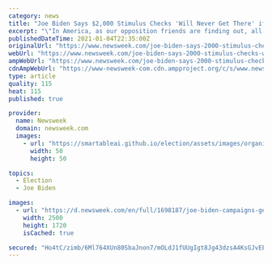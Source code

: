 ```yaml
---
category: news
title: "Joe Biden Says $2,000 Stimulus Checks 'Will Never Get There' if Loeffler and Perdue Elected"
excerpt: "\"In America, as our opposition friends are finding out, all power flows from the people,\" President-elect Joe Biden said Monday. \"That's our history. That's our law, that's our tradition, that's our constitution."
publishedDateTime: 2021-01-04T22:35:00Z
originalUrl: "https://www.newsweek.com/joe-biden-says-2000-stimulus-checks-will-never-get-there-if-loeffler-perdue-elected-1558862"
webUrl: "https://www.newsweek.com/joe-biden-says-2000-stimulus-checks-will-never-get-there-if-loeffler-perdue-elected-1558862"
ampWebUrl: "https://www.newsweek.com/joe-biden-says-2000-stimulus-checks-will-never-get-there-if-loeffler-perdue-elected-1558862?amp=1"
cdnAmpWebUrl: "https://www-newsweek-com.cdn.ampproject.org/c/s/www.newsweek.com/joe-biden-says-2000-stimulus-checks-will-never-get-there-if-loeffler-perdue-elected-1558862?amp=1"
type: article
quality: 115
heat: 115
published: true

provider:
  name: Newsweek
  domain: newsweek.com
  images:
    - url: "https://smartableai.github.io/election/assets/images/organizations/newsweek.com-50x50.jpg"
      width: 50
      height: 50

topics:
  - Election
  - Joe Biden

images:
  - url: "https://d.newsweek.com/en/full/1698187/joe-biden-campaigns-georgia-dems-senate.jpg"
    width: 2500
    height: 1720
    isCached: true

secured: "Ho4tC/zimb/6Ml764XUn80SbaJnon7/mOLdJ1fUUgIgt8Jg43dzsA4KsGJvEEs8H0sIaHlKNowyz08DE6EBcGBX4LN/ofYLQutv8rjPHbHl0tW02aXGoBZt4FvHZEO3LtN3VhyAQuvpnBRgxLSG3WIN31WpXM1NG60/Rkb+Q9oJtqFdpzeb7Bh5vmzK5Zlp71lFwtQhnjG1agYXUjqt+XJHX+W9mNEfMplWiMnJWHxZ7vqXf3oekY7HhJvUQ9sa73NumFbgWdjjKp96w5wVNnNJe+twfnnGWnUihFk5qJnXPurabdC/BDaz/BlZaM0uAueG/6ek9FN/Qr9fmLFev1SxXam+v9C1TY15E0FM8Ngs=;75IH9Sq2KRwNF2FtHYP+gQ=="
---
```


